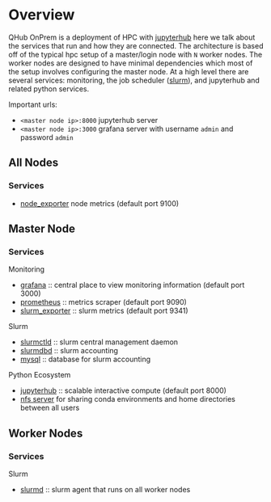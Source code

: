 # Overview

QHub OnPrem is a deployment of HPC with
[jupyterhub](https://jupyterhub.readthedocs.io/en/stable/) here we
talk about the services that run and how they are connected. The
architecture is based off of the typical hpc setup of a master/login
node with `N` worker nodes. The worker nodes are designed to have
minimal dependencies which most of the setup involves configuring the
master node. At a high level there are several services: monitoring,
the job scheduler ([slurm](https://slurm.schedmd.com/overview.html)),
and jupyterhub and related python services.

Important urls:
 - `<master node ip>:8000` jupyterhub server
 - `<master node ip>:3000` grafana server with username `admin` and password `admin`

## All Nodes

### Services

 - [node_exporter](https://github.com/prometheus/node_exporter) node metrics (default port 9100)

## Master Node

### Services

Monitoring
 - [grafana](https://grafana.com/) :: central place to view monitoring information (default port 3000)
 - [prometheus](https://prometheus.io/docs/introduction/overview/) :: metrics scraper (default port 9090)
 - [slurm_exporter](https://github.com/vpenso/prometheus-slurm-exporter) :: slurm metrics (default port 9341)

Slurm
 - [slurmctld](https://slurm.schedmd.com/slurmctld.html) :: slurm central management daemon
 - [slurmdbd](https://slurm.schedmd.com/slurmdbd.html) :: slurm accounting 
 - [mysql](https://www.mysql.com/) :: database for slurm accounting

Python Ecosystem
 - [jupyterhub](https://jupyter.org/hub) :: scalable interactive compute (default port 8000)
 - [nfs server](https://en.wikipedia.org/wiki/Network_File_System) for
   sharing conda environments and home directories between all users

## Worker Nodes

### Services

Slurm
 - [slurmd](https://slurm.schedmd.com/slurmd.html) :: slurm agent that runs on all worker nodes
